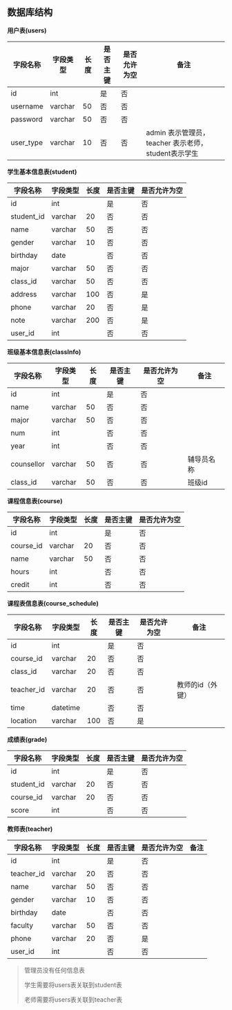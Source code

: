 ## 数据库结构

**用户表(users)**

| 字段名称      | 字段类型    | 长度  | 是否主键 | 是否允许为空 | 备注                                   |
|-----------|---------|-----|------|--------|--------------------------------------|
| id        | int     |     | 是    | 否      |                                      |
| username  | varchar | 50  | 否    | 否      |                                      |
| password  | varchar | 50  | 否    | 否      |                                      |
| user_type | varchar | 10  | 否    | 否      | admin 表示管理员，teacher 表示老师，student表示学生 |

**学生基本信息表(student)**

| 字段名称       | 字段类型    | 长度  | 是否主键 | 是否允许为空 |
|------------|---------|-----|------|--------|
| id         | int     |     | 是    | 否      |
| student_id | varchar | 20  | 否    | 否      |
| name       | varchar | 50  | 否    | 否      |
| gender     | varchar | 10  | 否    | 否      |
| birthday   | date    |     | 否    | 否      |
| major      | varchar | 50  | 否    | 否      |
| class_id   | varchar | 50  | 否    | 否      |
| address    | varchar | 100 | 否    | 是      |
| phone      | varchar | 20  | 否    | 是      |
| note       | varchar | 200 | 否    | 是      |
| user_id    | int     |     | 否    | 否      |

**班级基本信息表(classInfo)**

| 字段名称       | 字段类型    | 长度  | 是否主键 | 是否允许为空 | 备注    |
|------------|---------|-----|------|--------|-------|
| id         | int     |     | 是    | 否      |       |
| name       | varchar | 50  | 否    | 否      |       |
| major      | varchar | 50  | 否    | 否      |       |
| num        | int     |     | 否    | 否      |       |
| year       | int     |     | 否    | 否      |       |
| counsellor | varchar | 50  | 否    | 否      | 辅导员名称 |
| class_id   | varchar | 50  | 否    | 否      | 班级id  |
**课程信息表(course)**

| 字段名称      | 字段类型    | 长度  | 是否主键 | 是否允许为空 |
|-----------|---------|-----|------|--------|
| id        | int     |     | 是    | 否      |
| course_id | varchar | 20  | 否    | 否      |
| name      | varchar | 50  | 否    | 否      |
| hours     | int     |     | 否    | 否      |
| credit    | int     |     | 否    | 否      |

**课程表信息表(course_schedule)**

| 字段名称       | 字段类型     | 长度  | 是否主键 | 是否允许为空 | 备注        |
|------------|----------|-----|------|--------|-----------|
| id         | int      |     | 是    | 否      |           |
| course_id  | varchar  | 20  | 否    | 否      |           |
| class_id   | varchar  | 20  | 否    | 否      |           |
| teacher_id | varchar  | 20  | 否    | 否      | 教师的id（外键） |
| time       | datetime |     | 否    | 否      |           |
| location   | varchar  | 100 | 否    | 是      |           |

**成绩表(grade)**

| 字段名称       | 字段类型    | 长度  | 是否主键 | 是否允许为空 |
|------------|---------|-----|------|--------|
| id         | int     |     | 是    | 否      |
| student_id | varchar | 20  | 否    | 否      |
| course_id  | varchar | 20  | 否    | 否      |
| score      | int     |     | 否    | 否      |

**教师表(teacher)**

| 字段名称       | 字段类型    | 长度  | 是否主键 | 是否允许为空 | 备注  |
|------------|---------|-----|------|--------|-----|
| id         | int     |     | 是    | 否      |     |
| teacher_id | varchar | 20  | 否    | 否      |     |   
| name       | varchar | 50  | 否    | 否      |     |   
| gender     | varchar | 10  | 否    | 否      |     |   
| birthday   | date    |     | 否    | 否      |     |   
| faculty    | varchar | 50  | 否    | 否      |     |   
| phone      | varchar | 20  | 否    | 是      |     |   
| user_id    | int     |     | 否    | 否      |     |   

> 管理员没有任何信息表
> 
> 学生需要将users表关联到student表
> 
> 老师需要将users表关联到teacher表